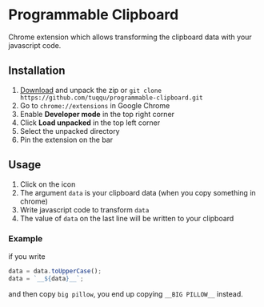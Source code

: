 # Programmable Clipboard
Chrome extension which allows transforming the clipboard data with your javascript code.

## Installation
1. [Download](https://github.com/tuqqu/programmable-clipboard/archive/master.zip) and unpack the zip or `git clone https://github.com/tuqqu/programmable-clipboard.git`
2. Go to `chrome://extensions` in Google Chrome
3. Enable **Developer mode** in the top right corner
4. Click **Load unpacked** in the top left corner
5. Select the unpacked directory
6. Pin the extension on the bar

## Usage
1. Click on the icon
2. The argument `data` is your clipboard data (when you copy something in chrome)
2. Write javascript code to transform `data`
3. The value of `data` on the last line will be written to your clipboard

### Example
if you write 
```javascript
data = data.toUpperCase();
data = `__${data}__`;
```

and then copy `big pillow`, you end up copying `__BIG PILLOW__` instead.
